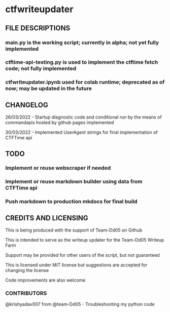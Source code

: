 # ctfwriteupdater

## FILE DESCRIPTIONS

### main.py is the working script; currently in alpha; not yet fully implemented

### ctftime-api-testing.py is used to implement the ctftime fetch code; not fully implemented

### ctfwriteupdater.ipynb used for colab runtime; deprecated as of now; may be updated in the future

## CHANGELOG

26/03/2022 - Startup diagnostic code and conditional run by the means of commandapis hosted by github pages implemented

30/03/2022 - Implemented UserAgent strings for final implementation of CTFTime api

## TODO

### Implement or reuse webscraper if needed

### Implement or reuse markdown builder using data from CTFTime api

### Push markdown to production mkdocs for final build

## CREDITS AND LICENSING

This is being produced with the support of Team-Dd05 on Github

This is intended to serve as the writeup updater for the Team-Dd05 Writeup Farm

Support may be provided for other users of the script, but not guaranteed

This is licensed under MIT license but suggestions are accepted for changing the license

Code improvements are also welcome

### CONTRIBUTORS

@krishyadav007 from @team-Dd05 - Troubleshooting my python code
